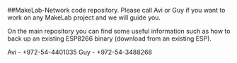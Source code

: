 
##MakeLab-Network code repository. 
Please call Avi or Guy if you want to work on any MakeLab project and we will guide you.

On the main repository you can find some useful information such as how to back up an existing ESP8266 binary (download from an existing ESP).

Avi - +972-54-4401035 Guy - +972-54-3488268
